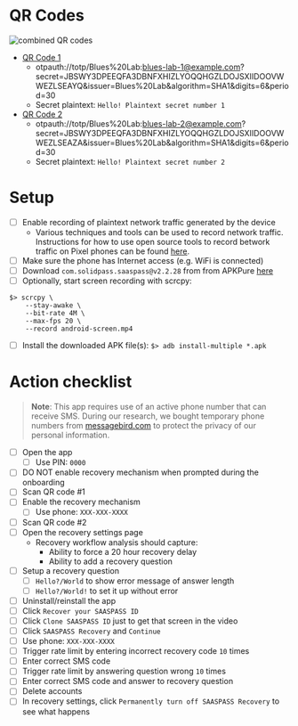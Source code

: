 # QR Codes
![combined QR codes](https://user-images.githubusercontent.com/945571/155418867-b13d4f69-a598-4a5c-8abe-31801aece1f5.png)

- [QR Code 1](https://user-images.githubusercontent.com/945571/155416190-d10440cc-bf4b-4592-952b-ac7aba3b130f.png)
  - otpauth://totp/Blues%20Lab:blues-lab-1@example.com?secret=JBSWY3DPEEQFA3DBNFXHIZLYOQQHGZLDOJSXIIDOOVWWEZLSEAYQ&issuer=Blues%20Lab&algorithm=SHA1&digits=6&period=30
  - Secret  plaintext: `Hello! Plaintext secret number 1`
- [QR Code 2](https://user-images.githubusercontent.com/945571/155416198-e6fe260a-0305-48da-90e1-137faccdc20c.png)
  - otpauth://totp/Blues%20Lab:blues-lab-2@example.com?secret=JBSWY3DPEEQFA3DBNFXHIZLYOQQHGZLDOJSXIIDOOVWWEZLSEAZA&issuer=Blues%20Lab&algorithm=SHA1&digits=6&period=30
  - Secret  plaintext: `Hello! Plaintext secret number 2`

# Setup

- [ ] Enable recording of plaintext network traffic generated by the device
  - Various techniques and tools can be used to record network traffic.
    Instructions for how to use open source tools to record betwork traffic on
    Pixel phones can be found [here](/capture-traffic/README.md).
- [ ] Make sure the phone has Internet access (e.g. WiFi is connected)
- [ ] Download `com.solidpass.saaspass@v2.2.28` from from APKPure
      [here](https://apkpure.com/saaspass-authenticator-2fa-app/com.solidpass.saaspass/versions)
- [ ] Optionally, start screen recording with scrcpy:
```
$> scrcpy \
    --stay-awake \
    --bit-rate 4M \
    --max-fps 20 \
    --record android-screen.mp4
```
- [ ] Install the downloaded APK file(s): `$> adb install-multiple *.apk`

# Action checklist
> **Note**: This app requires use of an active phone number that can receive SMS.
>       During our research, we bought temporary phone numbers from
>       [messagebird.com](https://www.messagebird.com/) to protect the privacy of
>       our personal information.

- [ ] Open the app
  - [ ] Use PIN: `0000`
- [ ] DO NOT enable recovery mechanism when prompted during the onboarding
- [ ] Scan QR code #1
- [ ] Enable the recovery mechanism
  - [ ] Use phone: `XXX-XXX-XXXX`
- [ ] Scan QR code #2
- [ ] Open the recovery settings page
  - Recovery workflow analysis should capture:
    - Ability to force a 20 hour recovery delay
    - Ability to add a recovery question
- [ ] Setup a recovery question
  - [ ] `Hello?/World` to show error message of answer length
  - [ ] `Hello?/World!` to set it up without error
- [ ] Uninstall/reinstall the app
- [ ] Click `Recover your SAASPASS ID`
- [ ] Click `Clone SAASPASS ID` just to get that screen in the video
- [ ] Click `SAASPASS Recovery` and `Continue`
- [ ] Use phone: `XXX-XXX-XXXX`
- [ ] Trigger rate limit by entering incorrect recovery code `10` times
- [ ] Enter correct SMS code
- [ ] Trigger rate limit by answering question wrong `10` times
- [ ] Enter correct SMS code and answer to recovery question
- [ ] Delete accounts
- [ ] In recovery settings, click `Permanently turn off SAASPASS Recovery` to
      see what happens
